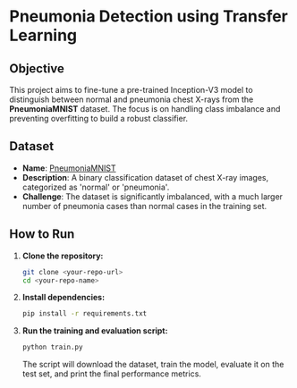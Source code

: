 # Pneumonia Detection using Transfer Learning

## Objective

This project aims to fine-tune a pre-trained Inception-V3 model to distinguish between normal and pneumonia chest X-rays from the **PneumoniaMNIST** dataset. The focus is on handling class imbalance and preventing overfitting to build a robust classifier.

## Dataset

*   **Name**: [PneumoniaMNIST](https://medmnist.com/`PneumoniaMNIST`)
*   **Description**: A binary classification dataset of chest X-ray images, categorized as 'normal' or 'pneumonia'.
*   **Challenge**: The dataset is significantly imbalanced, with a much larger number of pneumonia cases than normal cases in the training set.

## How to Run

1.  **Clone the repository:**
    ```bash
    git clone <your-repo-url>
    cd <your-repo-name>
    ```

2.  **Install dependencies:**
    ```bash
    pip install -r requirements.txt
    ```

3.  **Run the training and evaluation script:**
    ```bash
    python train.py
    ```
    The script will download the dataset, train the model, evaluate it on the test set, and print the final performance metrics.
